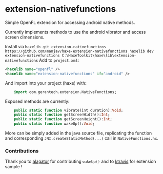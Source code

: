 extension-nativefunctions
=============

Simple OpenFL extension for accessing android native methods.

Currently implements methods to use the android vibrator and access screen
dimensions.

Install via 
`haxelib git extension-nativefunctions https://github.com/manjav/haxe-extension-nativefunctions
haxelib dev extension-nativefunctions C:\HaxeToolkit\haxe\lib\extension-nativefunctions`
Add to `project.xml`:

```xml
<haxelib name="openfl" />
<haxelib name="extension-nativefunctions" if="android" />
```

And import into your project (haxe) with:
  
```Haxe
    import com.gerantech.extension.NativeFunctions;
```
Exposed methods are currently:

```Haxe
    public static function vibrate(int duration):Void;
    public static function getScreenWidth():Int;
    public static function getScreenHeight():Int;
    public static function wakeUp():Void;
```
More can be simply added in the java source file, replicating the function and
corresponding `JNI.createStaticMethod(...)` call in `NativeFunctions.hx`.
  
### Contributions

Thank you to [alagator](https://github.com/alagatar) for contributing `wakeUp()` and to [ktravis](https://github.com/ktravis/haxe-hardware) for extension sample !
